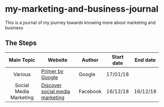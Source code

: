 # my-marketing-and-business-journal
This is a journal of my journey towards knowing more about marketing and business

## The Steps

| Main Topic | Website | Author | Start date | End date |
| :------: | ------ | ------ | ------ | :------: |
| Various | [Primer by Google](https://www.yourprimer.com/) | Google | 17/01/18 | |
| Social Media Marketing | [Discover social media marketing](https://learn.fb.com/lessons/discover-social-media-marketing) | Facebook | 16/12/18 | 16/12/18 |
